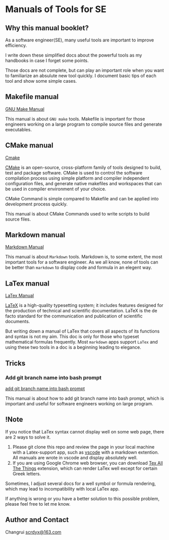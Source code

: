 # Manuals of Tools for SE
## Why this manual booklet?
As  a software engineer(SE), many useful tools are important to improve efficiency. 

I write down these simplified docs about the powerful tools as my handbooks in case I forget some points. 

Those docs are not complete, but can play an important role when you want to familiarize an absulute new tool quickly. I document basic tips of each tool and show some simple cases. 

## Makefile manual
[GNU Make Manual](./Simplified_GNU_Make_Manual.md)

This manual is about `GNU make` tools. Makefile is important for those engineers working on a large program to compile source files and generate executables.

## CMake manual
[Cmake](./CMake_Introduction.md)

[CMake](https://cmake.org) is an open-source, cross-platform family of tools designed to build, test and package software. CMake is used to control the software compilation process using simple platform and compiler independent configuration files, and generate native makefiles and workspaces that can be used in compiler environment of your choice.

CMake Command is simple compared to Makefile and can be applied into development process quickly.

This manual is about CMake Commands used to write scripts to build source files.

## Markdown manual
[Markdown Manual](./Simplified_Markdown_Manual.md)

This manual is about `Markdown` tools. Markdown is, to some extent, the most important tools for a software engineer. 
As we all know, none of tools can be better than `markdown` to display code and formula in an elegent way.

## LaTex manual
[LaTex Manual](./Latex_Manual.md)

[LaTeX](https://www.latex-project.org/) is a high-quality typesetting system; it includes features designed for the production of technical and scientific documentation. LaTeX is the de facto standard for the communication and publication of scientific documents. 

But writing down a manual of LaTex that covers all aspects of its functions and syntax is not my aim. This doc is only for those who typeset mathematical formulas frequently. Most `markdown` apps support `LaTex` and using these two tools in a doc is a beginning leading to elegance.

## Tricks
### Add git branch name into bash prompt
[add git branch name into bash prompt](./trick/AddGitBranchToPrompt.md)

This manual is about how to add git branch name into bash prompt, which is important and useful for software engineers working on large program.

## !Note
If you notice that LaTex syntax cannot display well on some web page, there are 2 ways to solve it.

1. Please git clone this repo and review the page in your local machine with a Latex-support app, such as [vscode](https://code.visualstudio.com/) with a markdown extention. All manuals are wrote in vscode and display absolutely well.
2. If you are using Google Chrome web browser, you can download [Tex All The Things](https://chrome.google.com/webstore/detail/tex-all-the-things/cbimabofgmfdkicghcadidpemeenbffn) extension, which can render LaTex well except for certain Greek letters.

Sometimes, I adjust several docs for a well symbol or formula rendering, which may lead to incompatibility with local LaTex app.

If anything is wrong or you have a better solution to this possible problem, please feel free to let me know.

## Author and Contact
Changrui
scrdyx@163.com

